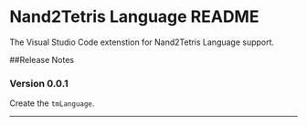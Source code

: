 # Nand2Tetris Language README

The Visual Studio Code extenstion for Nand2Tetris Language support.

##Release Notes

### Version 0.0.1

Create the `tmLanguage`.

-----------------------------------------------------------------------------------------------------------